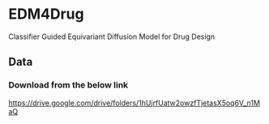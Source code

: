 # EDM4Drug
Classifier Guided Equivariant Diffusion Model for Drug Design

## Data
### Download from the below link
https://drive.google.com/drive/folders/1hUjrfUatw2owzfTjetasX5oq6V_n1MaQ
